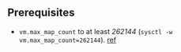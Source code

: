 ## Prerequisites

- `vm.max_map_count` to at least _262144_ (`sysctl -w vm.max_map_count=262144`). [ref]([https://www.elastic.co/guide/en/elasticsearch/reference/current/docker.html#_set_vm_max_map_count_to_at_least_262144)

